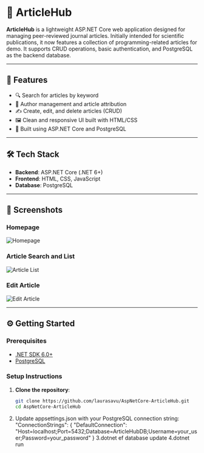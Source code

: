 # 📰 ArticleHub

**ArticleHub** is a lightweight ASP.NET Core web application designed for managing peer-reviewed journal articles. 
Initially intended for scientific publications, it now features a collection of programming-related articles for demo.
It supports CRUD operations, basic authentication, and PostgreSQL as the backend database.

---

## 🚀 Features

- 🔍 Search for articles by keyword
- 🧑 Author management and article attribution
- ✍️ Create, edit, and delete articles (CRUD)
- 🖼️ Clean and responsive UI built with HTML/CSS
- 🧰 Built using ASP.NET Core and PostgreSQL

---

## 🛠️ Tech Stack

- **Backend**: ASP.NET Core (.NET 6+)
- **Frontend**:  HTML, CSS, JavaScript
- **Database**: PostgreSQL


---

## 📸 Screenshots

### Homepage
![Homepage](https://github.com/laurasavu/AspNetCore-ArticleHub/Screenshot%202025-06-11%20091930.png)

### Article Search and List
![Article List](https://github.com/laurasavu/AspNetCore-ArticleHub/Screenshot%202025-06-11%20092057.png)

### Edit Article
![Edit Article](https://github.com/laurasavu/AspNetCore-ArticleHub/Screenshot%202025-06-11%20092121.png)

---

## ⚙️ Getting Started

### Prerequisites

- [.NET SDK 6.0+](https://dotnet.microsoft.com/download)
- [PostgreSQL](https://www.postgresql.org/download/)

### Setup Instructions

1. **Clone the repository**:
   ```bash
   git clone https://github.com/laurasavu/AspNetCore-ArticleHub.git
   cd AspNetCore-ArticleHub
2.   Update appsettings.json with your PostgreSQL connection string:
   "ConnectionStrings": {
  "DefaultConnection": "Host=localhost;Port=5432;Database=ArticleHubDB;Username=your_user;Password=your_password"
}
3.dotnet ef database update
4.dotnet run

